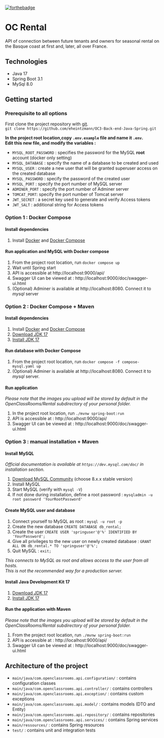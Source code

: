 [![forthebadge](https://forthebadge.com/images/badges/made-with-java.svg)](https://forthebadge.com)

# OC Rental
API of connection between future tenants and owners for seasonal rental
on the Basque coast at first and, later, all over France.

## Technologies
* Java 17
* Spring Boot 3.1
* MySql 8.0

## Getting started
### Prerequisite to all options
First clone the project repository with [git](https://git-scm.com/).  
`git clone https://github.com/eheintzmann/OC3-Back-end-Java-Spring.git`

__In the project root location,copy `.env.example` file and name it `.env`.  
Edit this new file, and modify the variables :__
* `MYSQL_ROOT_PASSWORD` : specifies the password for the MySQL __root__  account (docker only setting)
* `MYSQL_DATABASE` : specify the name of a database to be created and used
* `MYSQL_USER` : create a new user that will be granted superuser access on the created database
* `MYSQL_PASSWORD` : specify the password of the created user
* `MYSQL_PORT` : specify the port number of MySQL server
* `ADMINER_PORT` : specify the port number of Adminer server
* `TOMCAT_PORT`: specify the port number of Tomcat server
* `JWT_SECRET` : a secret key used to generate and verify Access tokens
* `JWT_SALT` :  additional string for Access tokens

### Option 1 : Docker Compose
#### Install dependencies
1. Install [Docker](https://docs.docker.com/get-docker/) and [Docker Compose](https://docs.docker.com/compose/install/)

#### Run application and MySQL with Docker compose
1. From the project root location, run `docker compose up` 
2. Wait until Spring start
3. API is accessible at http://localhost:9000/api/
4. Swagger UI can be viewed at : http://localhost:9000/doc/swagger-ui.html
5. (Optional) Adminer is available at http://localhost:8080. Connect it to *mysql* server

### Option 2 : Docker Compose + Maven
#### Install dependencies
1. Install [Docker](https://docs.docker.com/get-docker/) and [Docker Compose](https://docs.docker.com/compose/install/)
3. [Download JDK 17](https://www.oracle.com/java/technologies/downloads/#java17)
4. [Install JDK 17](https://docs.oracle.com/en/java/javase/17/install/overview-jdk-installation.html)


#### Run database with Docker Compose
1. From the project root location, run `docker compose -f compose-mysql.yaml up`
2. (Optional) Adminer is available at http://localhost:8080. Connect it to *mysql* server.

#### Run application
_Please note that the images you upload will be stored by default
in the OpenClassRooms/Rental subdirectory of your personal folder._

1. In the project root location, run `./mvnw spring-boot:run`
2. API is accessible at : http://localhost:9000/api/
3. Swagger UI can be viewed at : http://localhost:9000/doc/swagger-ui.html

### Option 3 : manual installation + Maven
#### Install MySQL
_Official documentation is available at `https://dev.mysql.com/doc/` in installation section._
1. [Download MySQL Community](https://dev.mysql.com/downloads/mysql/) (choose 8.x.x stable version)
2. Install MySQL
3. Start MySQL (verify with `mysql -V`) 
4. If not done during installation, define a root password : `mysqladmin -u root password 'YourRootPassword'`

#### Create MySQL user and database
1. Connect yourself to MySQL as root : `mysql -u root -p`
2. Create the new database `CREATE DATABASE db_rental;`
3. Create the user `CREATE USER 'springuser'@'%' IDENTIFIED BY 'YourPassword';`
4. Give all privileges to the new user on newly created database : `GRANT ALL ON db_rental.* TO 'springuser'@'%';`
5. Quit MySQL : `exit;`

_This connects to MySQL as root and allows access to the user from all hosts.  
This is not the recommended way for a production server._

#### Install Java Development Kit 17
1. [Download JDK 17](https://www.oracle.com/java/technologies/downloads/#java17)
2. [Install JDK 17](https://docs.oracle.com/en/java/javase/17/install/overview-jdk-installation.html)


#### Run the application with Maven
_Please note that the images you upload will be stored by default
in the OpenClassRooms/Rental subdirectory of your personal folder._

1. From the project root location, run `./mvnw spring-boot:run`
2. API is accessible at : http://localhost:9000/api/
3. Swagger UI can be viewed at : http://localhost:9000/doc/swagger-ui.html

## Architecture of the project
* `main/java/com.openclassrooms.api.configuration/` : contains configuration classes
* `main/java/com.openclassrooms.api.controller/` : contains controllers
* `main/java/com.openclassrooms.api.exception/` : contains custom exceptions
* `main/java/com.openclassrooms.api.model/` : contains models (DTO and Entity)
* `main/java/com.openclassrooms.api.repository/` : contains repositories
* `main/java/com.openclassrooms.api.services/` : contains Spring services
* `main/ressources/` : contains Spring resources
* `test/` : contains unit and integration tests
